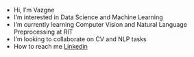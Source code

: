 - Hi, I’m Vazgne
- I’m interested in Data Science and Machine Learning
- I’m currently learning Computer Vision and Natural Language Preprocessing at RIT
- I’m looking to collaborate on CV and NLP tasks
- How to reach me [Linkedin](https://www.linkedin.com/in/vazgen-tadevosyan/)

<!---
paligonshik/paligonshik is a ✨ special ✨ repository because its `README.md` (this file) appears on your GitHub profile.
You can click the Preview link to take a look at your changes.
--->
